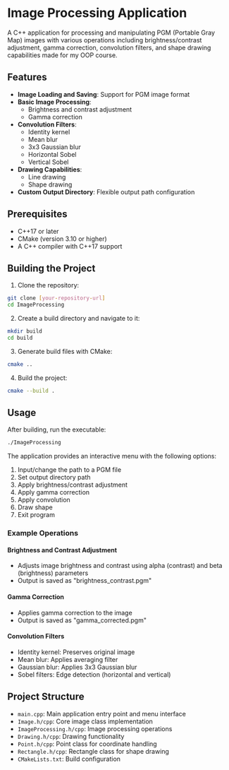 # Image Processing Application

A C++ application for processing and manipulating PGM (Portable Gray Map) images with various operations including brightness/contrast adjustment, gamma correction, convolution filters, and shape drawing capabilities made for my OOP course.

## Features

- **Image Loading and Saving**: Support for PGM image format
- **Basic Image Processing**:
  - Brightness and contrast adjustment
  - Gamma correction
- **Convolution Filters**:
  - Identity kernel
  - Mean blur
  - 3x3 Gaussian blur
  - Horizontal Sobel
  - Vertical Sobel
- **Drawing Capabilities**:
  - Line drawing
  - Shape drawing
- **Custom Output Directory**: Flexible output path configuration

## Prerequisites

- C++17 or later
- CMake (version 3.10 or higher)
- A C++ compiler with C++17 support

## Building the Project

1. Clone the repository:
```bash
git clone [your-repository-url]
cd ImageProcessing
```

2. Create a build directory and navigate to it:
```bash
mkdir build
cd build
```

3. Generate build files with CMake:
```bash
cmake ..
```

4. Build the project:
```bash
cmake --build .
```

## Usage

After building, run the executable:
```bash
./ImageProcessing
```

The application provides an interactive menu with the following options:

1. Input/change the path to a PGM file
2. Set output directory path
3. Apply brightness/contrast adjustment
4. Apply gamma correction
5. Apply convolution
6. Draw shape
0. Exit program

### Example Operations

#### Brightness and Contrast Adjustment
- Adjusts image brightness and contrast using alpha (contrast) and beta (brightness) parameters
- Output is saved as "brightness_contrast.pgm"

#### Gamma Correction
- Applies gamma correction to the image
- Output is saved as "gamma_corrected.pgm"

#### Convolution Filters
- Identity kernel: Preserves original image
- Mean blur: Applies averaging filter
- Gaussian blur: Applies 3x3 Gaussian blur
- Sobel filters: Edge detection (horizontal and vertical)

## Project Structure

- `main.cpp`: Main application entry point and menu interface
- `Image.h/cpp`: Core image class implementation
- `ImageProcessing.h/cpp`: Image processing operations
- `Drawing.h/cpp`: Drawing functionality
- `Point.h/cpp`: Point class for coordinate handling
- `Rectangle.h/cpp`: Rectangle class for shape drawing
- `CMakeLists.txt`: Build configuration

